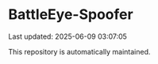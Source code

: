 # BattleEye-Spoofer

Last updated: 2025-06-09 03:07:05

This repository is automatically maintained.
